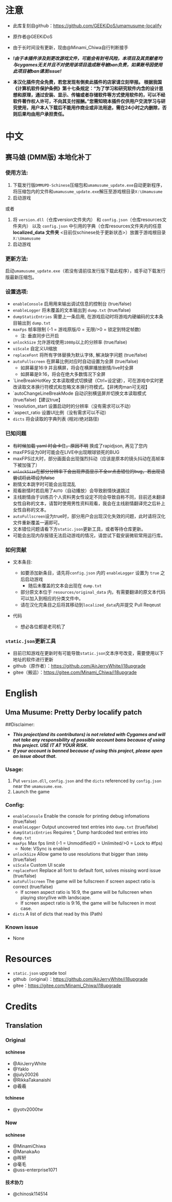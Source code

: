 # 注意
- 此库复刻自github：https://github.com/GEEKiDoS/umamusume-localify
- 原作者@GEEKiDoS
- 由于长时间没有更新，现由@Minami_Chiwa自行判断接手

-  **_!由于本插件涉及到更改游戏文件，可能会有封号风险，本项目及其贡献者均与cygames无关并且不对使用该项目造成账号被ban负责，如果账号因使用此项目被ban请发issue!_** 
-  **本汉化插件完全免费，若您发现有倒卖此插件的店家请立刻举报。
根据我国《计算机软件保护条例》第十七条规定：“为了学习和研究软件内含的设计思想和原理，通过安装、显示、传输或者存储软件等方式使用软件的，可以不经软件著作权人许可，不向其支付报酬。”您需知晓本插件仅供用户交流学习与研究使用，用户本人下载后不能用作商业或非法用途，需在24小时之内删除，否则后果均由用户承担责任。** 
# 中文
## 赛马娘 (DMM版) 本地化补丁

### 使用方法:
1. 下载发行版`DMMUPD-Schinese`压缩包和`umamusume_update.exe`自动更新程序，将压缩包内的文件和`umamusume_update.exe`解压至游戏根目录`X:\Umamusume`
2. 启动游戏

或者

1. 将 `version.dll`（仓库version文件夹内） 和 `config.json`（仓库resources文件夹内） 以及 `config.json` 中引用的字典（仓库resources文件夹内的任意 **localized_data 文件夹**  <目前仅schinese处于更新状态>）放置于游戏根目录 `X:\Umamusume` 
2. 启动游戏
### 更新方法:
启动`umamusume_update.exe`（若没有请前往发行版下载此程序），或手动下载发行版最新压缩包。
### 设置选项:
- `enableConsole` 启用用来输出调试信息的控制台 (true/false)
- `enableLogger` 将未覆盖的文本输出到 `dump.txt` (true/false)
- `dumpStaticEntries` 需要上一条启用, 在游戏启动时将游戏内硬编码的文本条目输出到 `dump.txt`
- `maxFps` 帧率限制 (-1 = 游戏原版/0 = 无限/>0 = 锁定到特定帧数)
    - 注: 垂直同步已开启
- `unlockSize` 允许游戏使用`1080p`以上的分辨率 (true/false)
- `uiScale` 自定义UI缩放
- `replaceFont` 将所有字体替换为默认字体, 解决缺字问题 (true/false)
- `autoFullscreen` 在屏幕比例对应时自动设置为全屏 (true/false)
    - 如屏幕是16:9 并且横屏，将会在横屏播放剧情/live时全屏
    - 如屏幕是9:16，将会在绝大多数情况下全屏
- `LineBreakHotKey 文本读取模式切换键（Ctrl+设定键），可在游戏中实时更改读取文本换行符模式和忽略文本换行符模式。【非烤肉man可无视】
- `autoChangeLineBreakMode 自动识别横竖屏并切换文本读取模式(true/false)【建议true】
- `resolution_start 设置启动时的分辨率（没有需求可以不动）
- `aspect_ratio 设置UI比例（没有需求可以不动）
- `dicts` 将会读取的字典列表 (相对/绝对路径)

### 已知问题
- ~~有时候加载 yaml 时会卡住，原因不明~~ 换成了rapidjson, 再见了您内
- maxFPS设为0时可能会在LIVE中出现眼球锁死的BUG
- maxFPS过大时，部分画面会出现强烈抖动（应该是原本的镜头抖动在高帧率下被加强了）
- ~~`unlockSize`在部分分辨率下会出现界面显示不全or点击错位的bug，若出现请尝试将此项设为false~~
- 剧情文本跳字时可能会出现混乱
- 观看剧情时若启用了`AUTO`（自动播放）会导致剧情快速跳过
- 主线剧情由于训练员个人资料男女性设定不同会导致自称不同，目前还未翻译女性自称的文本，请暂时使用男性资料观看，我会在主线剧情翻译完之后补上女性自称的文本。
- `autoFullscreen`设为true时，部分用户会出现汉化失效的问题，此时请将汉化文件重新覆盖一遍即可。
- 文本错位问题请看下方`static.json`更新工具，或者等待仓库更新。
- 可能会出现内存报错无法启动游戏的情况，请尝试下载安装微软常用运行库。

### 如何贡献
 - 文本条目: 
    - 如要添加新条目，请先将`config.json` 内的 `enableLogger` 设置为 `true` 之后启动游戏
        - 随后未覆盖的文本会出现在 `dump.txt`
    - 部分原文本位于 `resources/original_data` 内，有需要翻译的原文本代码可以加入到相应的分类文件中。
    - 请在汉化完条目之后将其移动到`localized_data`内并提交 Pull Reqeust
    
 - 代码
    - 想必各位都是老司机了

### `static.json`更新工具
- 目前已知游戏在更新时有可能导致`static.json`文本序号改变，需要使用以下地址的软件进行更新
- github（原作者）：https://github.com/AirJerryWhite/i18upgrade
- gitee（搬运）：https://gitee.com/Minami_Chiwa/i18upgrade


# English
## Uma Musume: Pretty Derby localify patch

##Disclaimer: 
- **_This project(and its contributors) is not related with Cygames and will not take any responsbility of possible account bans because of using this project. USE IT AT YOUR RISK._** 
- **_If your account is banned because of using this project, please open an issue about that._** 

### Usage:
1. Put `version.dll`, `config.json` and the `dicts` referenced by `config.json` near the `umamusume.exe`.
2. Launch the game

### Config:
- `enableConsole` Enable the console for printing debug infomations (true/false)
- `enableLogger` Output uncovered text entries into `dump.txt` (true/false)
- `dumpStaticEntries` Requires ^, Dump hardcoded text entries into `dump.txt`
- `maxFps` Max fps limit (-1 = Unmodified/0 = Unlimited/>0 = Lock to #fps)
    - Note: VSync is enabled
- `unlockSize` Allow game to use resolutions that bigger than `1080p` (true/false)
- `uiScale` Custom UI scale
- `replaceFont` Replace all font to default font, solves missing word issue (true/false)
- `autoFullscreen` The game will be fullscreen if screen aspect ratio is correct (true/false)
    - If screen aspect ratio is 16:9, the game will be fullscreen when playing story/live with landscape.
    - If screen aspect ratio is 9:16, the game will be fullscreen in most case.
- `dicts` A list of dicts that read by this (Path)

### Known issue
- None

# Resources
- `static.json` upgrade tool 
- github（original）：https://github.com/AirJerryWhite/i18upgrade
- gitee：https://gitee.com/Minami_Chiwa/i18upgrade

# Credits
## Translation
### Original
#### schinese
- @AirJerryWhite
- @Yaklo
- @july20026
- @RikkaTakanaishi
- @羲羲
#### tchinese
- @yotv2000tw

### Now
#### schinese
- @MinamiChiwa
- @ManakaAo
- @晖轩
- @毫毛
- @uss-enterprise1071
#### 技术协力
- @chinosk114514
